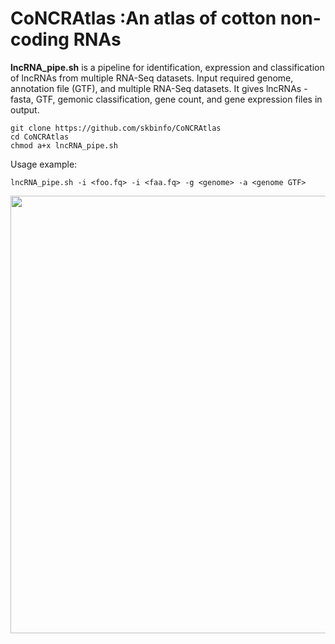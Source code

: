 # CoNCRAtlas :An atlas of cotton non-coding RNAs
__lncRNA_pipe.sh__ is a pipeline for identification, expression and classification of lncRNAs from multiple RNA-Seq datasets.
Input required genome, annotation file (GTF), and multiple RNA-Seq datasets.
It gives lncRNAs - fasta, GTF, gemonic classification, gene count, and gene expression files in output.
```
git clone https://github.com/skbinfo/CoNCRAtlas
cd CoNCRAtlas
chmod a+x lncRNA_pipe.sh
```
Usage example:
```
lncRNA_pipe.sh -i <foo.fq> -i <faa.fq> -g <genome> -a <genome GTF>
```


<img src="http://14.139.61.8/CoNCRAtlas/images/lncRNA_pipeline.png" width="700" height="700">
